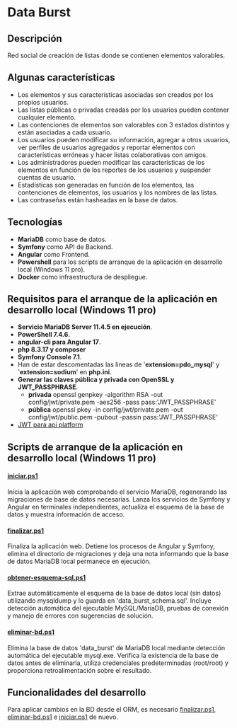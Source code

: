 # Data Burst

## Descripción

Red social de creación de listas donde se contienen elementos valorables.

## Algunas características

- Los elementos y sus características asociadas son creados por los propios usuarios.
- Las listas públicas o privadas creadas por los usuarios pueden contener cualquier elemento.
- Las contenciones de elementos son valorables con 3 estados distintos y están asociadas a cada usuario.
- Los usuarios pueden modificar su información, agregar a otros usuarios, ver perfiles de usuarios agregados y reportar elementos con características erróneas y hacer listas colaborativas con amigos.
- Los administradores pueden modificar las características de los elementos en función de los reportes de los usuarios y suspender cuentas de usuario.
- Estadísticas son generadas en función de los elementos, las contenciones de elementos, los usuarios y los nombres de las listas.
- Las contraseñas están hasheadas en la base de datos.

## Tecnologías

- **MariaDB** como base de datos.
- **Symfony** como API de Backend.
- **Angular** como Frontend.
- **Powershell** para los scripts de arranque de la aplicación en desarrollo local (Windows 11 pro).
- **Docker** como infraestructura de despliegue.

## Requisitos para el arranque de la aplicación en desarrollo local (Windows 11 pro)

- **Servicio MariaDB Server 11.4.5 en ejecución**.
- **PowerShell 7.4.6**.
- **angular-cli para Angular 17**.
- **php 8.3.17 y composer**
- **Symfony Console 7.1**.
- Han de estar descomentadas las lineas de '**extension=pdo_mysql**' y '**extension=sodium**' en **php.ini**.
- **Generar las claves pública y privada con OpenSSL y JWT_PASSPHRASE**.
  - **privada** openssl genpkey -algorithm RSA -out config/jwt/private.pem -aes256 -pass pass:'JWT_PASSPHRASE'
  - **pública** openssl pkey -in config/jwt/private.pem -out config/jwt/public.pem -pubout -passin pass:'JWT_PASSPHRASE'
- [JWT para api platform](https://api-platform.com/docs/core/jwt/)

## Scripts de arranque de la aplicación en desarrollo local (Windows 11 pro)

#### [iniciar.ps1](https://github.com/ignacioserranorodriguez/DataBurst/blob/main/scripts/iniciar.ps1)

Inicia la aplicación web comprobando el servicio MariaDB, regenerando las migraciones de base de datos necesarias. Lanza los servicios de Symfony y Angular en terminales independientes, actualiza el esquema de la base de datos y muestra información de acceso.

#### [finalizar.ps1](https://github.com/ignacioserranorodriguez/DataBurst/blob/main/scripts/finalizar.ps1)

Finaliza la aplicación web. Detiene los procesos de Angular y Symfony, elimina el directorio de migraciones y deja una nota informando que la base de datos MariaDB local permanece en ejecución.

#### [obtener-esquema-sql.ps1](https://github.com/ignacioserranorodriguez/DataBurst/blob/main/scripts/obtener-esquema-sql.ps1)

Extrae automáticamente el esquema de la base de datos local (sin datos) utilizando mysqldump y lo guarda en 'data_burst_schema.sql'. Incluye detección automática del ejecutable MySQL/MariaDB, pruebas de conexión y manejo de errores con sugerencias de solución.

#### [eliminar-bd.ps1](https://github.com/ignacioserranorodriguez/DataBurst/blob/main/scripts/eliminar-bd.ps1)

Elimina la base de datos 'data_burst' de MariaDB local mediante detección automática del ejecutable mysql.exe. Verifica la existencia de la base de datos antes de eliminarla, utiliza credenciales predeterminadas (root/root) y proporciona retroalimentación sobre el resultado.

## Funcionalidades del desarrollo

Para aplicar cambios en la BD desde el ORM, es necesario [finalizar.ps1](https://github.com/ignacioserranorodriguez/DataBurst/blob/main/scripts/finalizar.ps1), [eliminar-bd.ps1](https://github.com/ignacioserranorodriguez/DataBurst/blob/main/scripts/eliminar-bd.ps1) e [iniciar.ps1](https://github.com/ignacioserranorodriguez/DataBurst/blob/main/scripts/iniciar.ps1) de nuevo.
